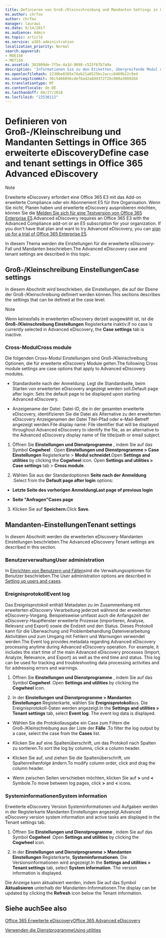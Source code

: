 ```yaml
---
title: Definieren von Groß-/Kleinschreibung und Mandanten Settings in Office 365 erweiterte eDiscovery
ms.author: chrfox
author: chrfox
manager: laurawi
ms.date: 9/14/2017
ms.audience: Admin
ms.topic: article
ms.service: o365-administration
localization_priority: Normal
search.appverid:
- MOE150
- MET150
ms.assetid: 383809de-7f5e-4a1d-9098-c525f67b7a9a
description: 'Informationen Sie zu den Etiketten, übergreifende Modul und Mandanten Einstellungen, die Sie auf der Groß-/Kleinschreibung Ebene in Office 365 erweiterte eDiscovery definieren können.  '
ms.openlocfilehash: 2230be8365e74ab21a0525bc2accc8469b22c9ed
ms.sourcegitcommit: 36c5466056cdef6ad2a8d9372f2bc009a30892bb
ms.translationtype: MT
ms.contentlocale: de-DE
ms.lasthandoff: 08/27/2018
ms.locfileid: "22530112"
---
```

# <a name="define-case-and-tenant-settings-in-office-365-advanced-ediscovery"></a><span data-ttu-id="a6e04-103">Definieren von Groß-/Kleinschreibung und Mandanten Settings in Office 365 erweiterte eDiscovery</span><span class="sxs-lookup"><span data-stu-id="a6e04-103">Define case and tenant settings in Office 365 Advanced eDiscovery</span></span>

> [!NOTE]
> <span data-ttu-id="a6e04-p101">Erweiterte eDiscovery erfordert eine Office 365 E3 mit das Add-on erweiterte Compliance oder ein Abonnement E5 für Ihre Organisation. Wenn Sie nicht, Planen haben und erweiterte eDiscovery ausprobieren möchten, können Sie die [Melden Sie sich für eine Testversion von Office 365 Enterprise E5](https://go.microsoft.com/fwlink/p/?LinkID=698279).</span><span class="sxs-lookup"><span data-stu-id="a6e04-p101">Advanced eDiscovery requires an Office 365 E3 with the Advanced Compliance add-on or an E5 subscription for your organization. If you don't have that plan and want to try Advanced eDiscovery, you can [sign up for a trial of Office 365 Enterprise E5](https://go.microsoft.com/fwlink/p/?LinkID=698279).</span></span> 
  
<span data-ttu-id="a6e04-106">In diesem Thema werden die Einstellungen für die erweiterte eDiscovery-Fall und Mandanten beschrieben.</span><span class="sxs-lookup"><span data-stu-id="a6e04-106">The Advanced eDiscovery case and tenant settings are described in this topic.</span></span>
  
## <a name="case-settings"></a><span data-ttu-id="a6e04-107">Groß-/Kleinschreibung Einstellungen</span><span class="sxs-lookup"><span data-stu-id="a6e04-107">Case settings</span></span>

<span data-ttu-id="a6e04-108">In diesem Abschnitt wird beschrieben, die Einstellungen, die auf der Ebene der Groß-/Kleinschreibung definiert werden können.</span><span class="sxs-lookup"><span data-stu-id="a6e04-108">This sections describes the settings that can be defined at the case level.</span></span>
  
> [!NOTE]
> <span data-ttu-id="a6e04-109">Wenn keinesfalls in erweiterten eDiscovery derzeit ausgewählt ist, ist die **Groß-/Kleinschreibung Einstellungen** Registerkarte inaktiv.</span><span class="sxs-lookup"><span data-stu-id="a6e04-109">If no case is currently selected in Advanced eDiscovery, the **Case settings** tab is inactive.</span></span> 
  
### <a name="cross-module"></a><span data-ttu-id="a6e04-110">Cross-Modul</span><span class="sxs-lookup"><span data-stu-id="a6e04-110">Cross module</span></span>

<span data-ttu-id="a6e04-111">Die folgenden Cross-Modul Einstellungen sind Groß-/Kleinschreibung Optionen, die für erweiterte eDiscovery Module gelten.</span><span class="sxs-lookup"><span data-stu-id="a6e04-111">The following Cross module settings are case options that apply to Advanced eDiscovery modules.</span></span>
  
- <span data-ttu-id="a6e04-112">Standardseite nach der Anmeldung: Legt die Standardseite, beim Starten von erweiterten eDiscovery angezeigt werden soll.</span><span class="sxs-lookup"><span data-stu-id="a6e04-112">Default page after login: Sets the default page to be displayed upon starting Advanced eDiscovery.</span></span>
    
- <span data-ttu-id="a6e04-113">Anzeigename der Datei: Datei-ID, die in der gesamten erweiterte eDiscovery, identifizieren Sie die Datei als Alternative zu den erweiterten eDiscovery Anzeigenamen der Datei Titel-Pfad oder e-Mail-Betreff angezeigt werden.</span><span class="sxs-lookup"><span data-stu-id="a6e04-113">File display name: File identifier that will be displayed throughout Advanced eDiscovery to identify the file, as an alternative to the Advanced eDiscovery display name of file title/path or email subject.</span></span>
    
1. <span data-ttu-id="a6e04-p102">Öffnen Sie **Einstellungen und Dienstprogramme** , indem Sie auf das Symbol **Cogwheel** . Open **Einstellungen und Dienstprogramme \> Case Einstellungen** Registerkarte \> **Modul schneidet**.</span><span class="sxs-lookup"><span data-stu-id="a6e04-p102">Open **Settings and utilities** by clicking the **Cogwheel** icon. Open **Settings and utilities \> Case settings** tab \> **Cross module**.</span></span> 
    
2. <span data-ttu-id="a6e04-116">Wählen Sie aus der Standardoptionen **Seite nach der Anmeldung** :</span><span class="sxs-lookup"><span data-stu-id="a6e04-116">Select from the **Default page after login** options:</span></span> 
    
  - <span data-ttu-id="a6e04-117">**Letzte Seite des vorherigen Anmeldung**</span><span class="sxs-lookup"><span data-stu-id="a6e04-117">**Last page of previous login**</span></span>
    
  - <span data-ttu-id="a6e04-118">**Seite "Anfragen"**</span><span class="sxs-lookup"><span data-stu-id="a6e04-118">**Cases page**</span></span>
    
3. <span data-ttu-id="a6e04-119">Klicken Sie auf **Speichern**.</span><span class="sxs-lookup"><span data-stu-id="a6e04-119">Click **Save**.</span></span>
    
## <a name="tenant-settings"></a><span data-ttu-id="a6e04-120">Mandanten-Einstellungen</span><span class="sxs-lookup"><span data-stu-id="a6e04-120">Tenant settings</span></span>

<span data-ttu-id="a6e04-121">In diesem Abschnitt werden die erweiterten eDiscovery-Mandanten Einstellungen beschrieben.</span><span class="sxs-lookup"><span data-stu-id="a6e04-121">The Advanced eDiscovery Tenant settings are described in this section.</span></span>
  
### <a name="user-administration"></a><span data-ttu-id="a6e04-122">Benutzerverwaltung</span><span class="sxs-lookup"><span data-stu-id="a6e04-122">User administration</span></span>

<span data-ttu-id="a6e04-123">In [Einrichten von Benutzern und Fällen](set-up-users-and-cases-in-advanced-ediscovery.md)sind die Verwaltungsoptionen für Benutzer beschrieben.</span><span class="sxs-lookup"><span data-stu-id="a6e04-123">The User administration options are described in [Setting up users and cases](set-up-users-and-cases-in-advanced-ediscovery.md).</span></span>
  
### <a name="event-log"></a><span data-ttu-id="a6e04-124">Ereignisprotokoll</span><span class="sxs-lookup"><span data-stu-id="a6e04-124">Event log</span></span>

<span data-ttu-id="a6e04-p103">Das Ereignisprotokoll enthält Metadaten zu im Zusammenhang mit erweiterten eDiscovery Verarbeitung jederzeit während der erweiterten eDiscovery-Vorgang. Beispielsweise umfasst auch die Anfangszeit der eDiscovery-Hauptfenster erweiterte Prozesse (importieren, Analyse, Relevanz und Export) sowie die Endzeit und den Status. Dieses Protokoll kann für die Überwachung und Problembehandlung Datenverarbeitung Aktivitäten und zum Umgang mit Fehlern und Warnungen verwendet werden.</span><span class="sxs-lookup"><span data-stu-id="a6e04-p103">The Event log provides metadata regarding Advanced eDiscovery processing anytime during Advanced eDiscovery operation. For example, it includes the start time of the main Advanced eDiscovery processes (Import, Analyze, Relevance, and Export) as well as the end time and status. This log can be used for tracking and troubleshooting data processing activities and for addressing errors and warnings.</span></span>
  
1. <span data-ttu-id="a6e04-128">Öffnen Sie **Einstellungen und Dienstprogramme** , indem Sie auf das Symbol **Cogwheel** .</span><span class="sxs-lookup"><span data-stu-id="a6e04-128">Open **Settings and utilities** by clicking the **Cogwheel** icon.</span></span> 
    
2. <span data-ttu-id="a6e04-p104">In der **Einstellungen und Dienstprogramme \> Mandanten Einstellungen** Registerkarte, wählen Sie **Ereignisprotokoll**aus. Die Ereignisprotokoll-Daten werden angezeigt.</span><span class="sxs-lookup"><span data-stu-id="a6e04-p104">In the **Settings and utilities \> Tenant settings** tab, select **Event log**. The event log data is displayed.</span></span>
    
  - <span data-ttu-id="a6e04-131">Wählen Sie die Protokollausgabe ein Case zum Filtern die Groß-/Kleinschreibung aus der Liste der **Fälle** .</span><span class="sxs-lookup"><span data-stu-id="a6e04-131">To filter the log output by a case, select the case from the **Cases** list.</span></span> 
    
  - <span data-ttu-id="a6e04-132">Klicken Sie auf eine Spaltenüberschrift, um das Protokoll nach Spalten zu sortieren.</span><span class="sxs-lookup"><span data-stu-id="a6e04-132">To sort the log by columns, click a column header.</span></span> 
    
  - <span data-ttu-id="a6e04-133">Klicken Sie auf, und ziehen Sie die Spaltenüberschrift, um Spaltenreihenfolge ändern.</span><span class="sxs-lookup"><span data-stu-id="a6e04-133">To modify column order, click and drag the column header.</span></span>
    
  - <span data-ttu-id="a6e04-134">Wenn zwischen Seiten verschieben möchten, klicken Sie auf **\>** und **\<** Symbole.</span><span class="sxs-lookup"><span data-stu-id="a6e04-134">To move between log pages, click **\>** and **\<** icons.</span></span> 
    
### <a name="system-information"></a><span data-ttu-id="a6e04-135">Systeminformationen</span><span class="sxs-lookup"><span data-stu-id="a6e04-135">System information</span></span>

<span data-ttu-id="a6e04-136">Erweiterte eDiscovery Version Systeminformationen und Aufgaben werden in der Registerkarte Mandanten Einstellungen angezeigt.</span><span class="sxs-lookup"><span data-stu-id="a6e04-136">Advanced eDiscovery version system information and active tasks are displayed in the Tenant settings tab.</span></span>
  
1. <span data-ttu-id="a6e04-137">Öffnen Sie **Einstellungen und Dienstprogramme** , indem Sie auf das Symbol **Cogwheel** .</span><span class="sxs-lookup"><span data-stu-id="a6e04-137">Open **Settings and utilities** by clicking the **Cogwheel** icon.</span></span> 
    
2. <span data-ttu-id="a6e04-p105">In der **Einstellungen und Dienstprogramme \> Mandanten Einstellungen** Registerkarte, **Systeminformationen**. Die Versionsinformationen wird angezeigt.</span><span class="sxs-lookup"><span data-stu-id="a6e04-p105">In the **Settings and utilities \> Tenant settings** tab, select **System information**. The version information is displayed.</span></span>
    
<span data-ttu-id="a6e04-140">Die Anzeige kann aktualisiert werden, indem Sie auf das Symbol **Aktualisieren** unterhalb der Mandanten-Informationen.</span><span class="sxs-lookup"><span data-stu-id="a6e04-140">The display can be updated by clicking the **Refresh** icon below the Tenant information.</span></span> 
  
## <a name="see-also"></a><span data-ttu-id="a6e04-141">Siehe auch</span><span class="sxs-lookup"><span data-stu-id="a6e04-141">See also</span></span>

[<span data-ttu-id="a6e04-142">Office 365 Erweiterte eDiscovery</span><span class="sxs-lookup"><span data-stu-id="a6e04-142">Office 365 Advanced eDiscovery</span></span>](office-365-advanced-ediscovery.md)
  
[<span data-ttu-id="a6e04-143">Verwenden die Dienstprogramme</span><span class="sxs-lookup"><span data-stu-id="a6e04-143">Using utilities</span></span>](use-advanced-ediscovery-utilities.md)

